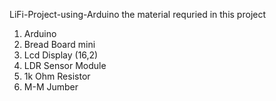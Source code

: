 LiFi-Project-using-Arduino
 the material requried in this project
1. Arduino
2. Bread Board mini
3. Lcd Display (16,2)
4. LDR Sensor Module
5. 1k Ohm Resistor   
6. M-M Jumber
